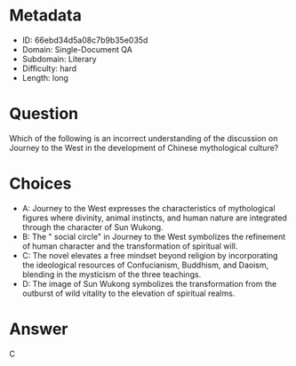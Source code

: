 # Metadata

- ID: 66ebd34d5a08c7b9b35e035d
- Domain: Single-Document QA
- Subdomain: Literary
- Difficulty: hard
- Length: long

# Question

Which of the following is an incorrect understanding of the discussion on Journey to the West in the development of Chinese mythological culture?

# Choices

- A: Journey to the West expresses the characteristics of mythological figures where divinity, animal instincts, and human nature are integrated through the character of Sun Wukong.
- B: The " social circle" in Journey to the West symbolizes the refinement of human character and the transformation of spiritual will.
- C: The novel elevates a free mindset beyond religion by incorporating the ideological resources of Confucianism, Buddhism, and Daoism, blending in the mysticism of the three teachings.
- D: The image of Sun Wukong symbolizes the transformation from the outburst of wild vitality to the elevation of spiritual realms.

# Answer

C
